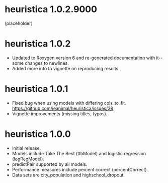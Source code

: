 # heuristica 1.0.2.9000

(placeholder)

# heuristica 1.0.2

* Updated to Roxygen version 6 and re-generated documentation with it-- some changes to newlines.
* Added more info to vignette on reproducing results.

# heuristica 1.0.1

* Fixed bug when using models with differing cols_to_fit.  https://github.com/jeanimal/heuristica/issues/38
* Vignette improvements (missing titles, typos).


# heuristica 1.0.0

* Initial release.
* Models include Take The Best (ttbModel) and logistic regression (logRegModel).
* predictPair supported by all models.
* Performance measures include percent correct (percentCorrect).
* Data sets are city_population and highschool_dropout.

